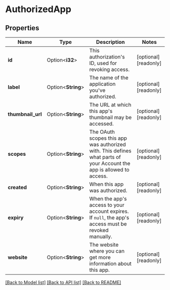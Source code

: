 # AuthorizedApp

## Properties

Name | Type | Description | Notes
------------ | ------------- | ------------- | -------------
**id** | Option<**i32**> | This authorization's ID, used for revoking access.  | [optional][readonly]
**label** | Option<**String**> | The name of the application you've authorized.  | [optional][readonly]
**thumbnail_url** | Option<**String**> | The URL at which this app's thumbnail may be accessed.  | [optional][readonly]
**scopes** | Option<**String**> | The OAuth scopes this app was authorized with.  This defines what parts of your Account the app is allowed to access.  | [optional][readonly]
**created** | Option<**String**> | When this app was authorized. | [optional][readonly]
**expiry** | Option<**String**> | When the app's access to your account expires. If `null`, the app's access must be revoked manually.  | [optional][readonly]
**website** | Option<**String**> | The website where you can get more information about this app.  | [optional][readonly]

[[Back to Model list]](../README.md#documentation-for-models) [[Back to API list]](../README.md#documentation-for-api-endpoints) [[Back to README]](../README.md)


